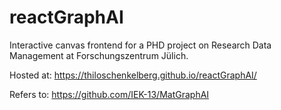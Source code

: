 # reactGraphAI

Interactive canvas frontend for a PHD project on Research Data Management at Forschungszentrum Jülich.

Hosted at: https://thiloschenkelberg.github.io/reactGraphAI/

Refers to: https://github.com/IEK-13/MatGraphAI


